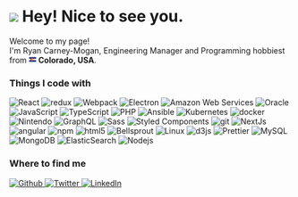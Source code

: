 <h1><img src="https://emojis.slackmojis.com/emojis/images/1643515023/10521/meow_code.gif?1643515023" width="30"/> Hey! Nice to see you.</h1>

<p>Welcome to my page! </br> I'm Ryan Carney-Mogan, Engineering Manager and Programming hobbiest from <img src="https://github.com/carneymo/carneymo/blob/master/colorado-flag-512.png" width="13"/> <b>Colorado, USA</b>.</p>
<h3>Things I code with</h3>
<p>
  <img alt="React" src="https://img.shields.io/badge/-React-45b8d8?style=flat-square&logo=react&logoColor=white" />
  <img alt="redux" src="https://img.shields.io/badge/-Redux-46a2f1?style=flat-square&logo=redux&logoColor=white" />
  <img alt="Webpack" src="https://img.shields.io/badge/-Webpack-45b8ff?style=flat-square&logo=webpack&logoColor=white" /> 
  <img alt="Electron" src="https://img.shields.io/badge/-Electron-46a2f1?style=flat-square&logo=electron&logoColor=white" />
  <img alt="Amazon Web Services" src="https://img.shields.io/badge/-Amazon_Web_Services-1a73e8?style=flat-square&logo=amazon-aws&logoColor=white" />
  <img alt="Oracle" src="https://img.shields.io/badge/-Oracle-1a73e8?style=flat-square&logo=oracle&logoColor=white" />
  <img alt="JavaScript" src="https://img.shields.io/badge/-JavaScript-007ACC?style=flat-square&logo=javascript&logoColor=white" />
  <img alt="TypeScript" src="https://img.shields.io/badge/-TypeScript-007A99?style=flat-square&logo=typescript&logoColor=white" />
  <img alt="PHP" src="https://img.shields.io/badge/-PHP-5849BE?style=flat-square&logo=php&logoColor=white" />
  <img alt="Ansible" src="https://img.shields.io/badge/-Ansible-311C87?style=flat-square&logo=ansible&logoColor=white" />
  <img alt="Kubernetes" src="https://img.shields.io/badge/-Kubernetes-430098?style=flat-square&logo=kubernetes&logoColor=white" />
  <img alt="docker" src="https://img.shields.io/badge/-Docker-764ABC?style=flat-square&logo=docker&logoColor=white" />
  <img alt="Nintendo" src="https://img.shields.io/badge/-Nintendo-B7178C?style=flat-square&logo=nintendo&logoColor=white" />
  <img alt="GraphQL" src="https://img.shields.io/badge/-GraphQL-E10098?style=flat-square&logo=graphql&logoColor=white" />
  <img alt="Sass" src="https://img.shields.io/badge/-Sass-CC6699?style=flat-square&logo=sass&logoColor=white" />
  <img alt="Styled Components" src="https://img.shields.io/badge/-Styled_Components-db7092?style=flat-square&logo=styled-components&logoColor=white" />
  <img alt="git" src="https://img.shields.io/badge/-Git-F05032?style=flat-square&logo=git&logoColor=white" />
  <img alt="NextJs" src="https://img.shields.io/badge/-NextJs-ea2845?style=flat-square&logo=nextdotjs&logoColor=white" />
  <img alt="angular" src="https://img.shields.io/badge/-Angular-DD0031?style=flat-square&logo=angular&logoColor=white" />
  <img alt="npm" src="https://img.shields.io/badge/-NPM-CB3837?style=flat-square&logo=npm&logoColor=white" />
  <img alt="html5" src="https://img.shields.io/badge/-HTML5-E34F26?style=flat-square&logo=html5&logoColor=white" />
  <img alt="Bellsprout" src="https://img.shields.io/badge/-Bellsprout-FB542B?style=flat-square&logo=pokemon&logoColor=white" />
  <img alt="Linux" src="https://img.shields.io/badge/-Linux-EC4A3F?style=flat-square&logo=linux&logoColor=white" />
  <img alt="d3js" src="https://img.shields.io/badge/-D3.js-F9A03C?style=flat-square&logo=d3.js&logoColor=white" />
  <img alt="Prettier" src="https://img.shields.io/badge/-Prettier-F7B93E?style=flat-square&logo=prettier&logoColor=white" />
  <img alt="MySQL" src="https://img.shields.io/badge/-MySQL-F7B9777?style=flat-square&logo=mysql&logoColor=white" />
  <img alt="MongoDB" src="https://img.shields.io/badge/-MongoDB-F7B9777?style=flat-square&logo=mongodb&logoColor=white" />
  <img alt="ElasticSearch" src="https://img.shields.io/badge/-ElasticSearch-13aa52?style=flat-square&logo=elastic&logoColor=white" />
  <img alt="Nodejs" src="https://img.shields.io/badge/-Nodejs-43853d?style=flat-square&logo=Node.js&logoColor=white" />
</p>

<h3>Where to find me</h3>
<p>
  <a href="https://github.com/carneymo" target="_blank">
    <img alt="Github" src="https://img.shields.io/badge/GitHub-%2312100E.svg?&style=for-the-badge&logo=Github&logoColor=white" />
  </a> 
  <a href="https://twitter.com/carneymo" target="_blank">
    <img alt="Twitter" src="https://img.shields.io/badge/twitter-%231DA1F2.svg?&style=for-the-badge&logo=twitter&logoColor=white" />
  </a> 
  <a href="https://www.linkedin.com/in/carneymo" target="_blank">
    <img alt="LinkedIn" src="https://img.shields.io/badge/linkedin-%230077B5.svg?&style=for-the-badge&logo=linkedin&logoColor=white" />
  </a>
</p>
